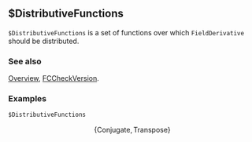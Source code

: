 ## $DistributiveFunctions

`$DistributiveFunctions` is a set of functions over which `FieldDerivative` should be distributed.

### See also

[Overview](Extra/FeynCalc.md), [FCCheckVersion](FCCheckVersion.md).

### Examples

```mathematica
$DistributiveFunctions
```

$$\{\text{Conjugate},\text{Transpose}\}$$

